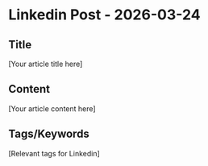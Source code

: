 # Linkedin Post - 2026-03-24

## Title
[Your article title here]

## Content
[Your article content here]

## Tags/Keywords
[Relevant tags for Linkedin]
